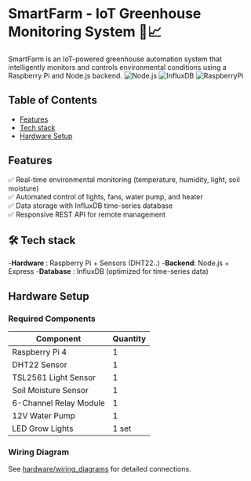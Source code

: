 # SmartFarm - IoT Greenhouse Monitoring System 🌿📈
SmartFarm is an IoT-powered greenhouse automation system that intelligently monitors and controls environmental conditions using a Raspberry Pi and Node.js backend.
![Node.js](https://img.shields.io/badge/Node.js-18.x-green)
![InfluxDB](https://img.shields.io/badge/InfluxDB-2.x-blue)
![RaspberryPi](https://img.shields.io/badge/Raspberry_Pi-4B-red)

## Table of Contents
- [Features](#features)
- [Tech stack](#tech-stack)
- [Hardware Setup](#hardware-setup)

## Features
✅ Real-time environmental monitoring (temperature, humidity, light, soil moisture)  
✅ Automated control of lights, fans, water pump, and heater  
✅ Data storage with InfluxDB time-series database  
✅ Responsive REST API for remote management  
##  🛠 Tech stack 
-**Hardware** : Raspberry Pi + Sensors (DHT22..)
-**Backend**: Node.js + Express
-**Database** : InfluxDB (optimized for time-series data)
## Hardware Setup
### Required Components
| Component | Quantity |
|-----------|----------|
| Raspberry Pi 4 | 1 |
| DHT22 Sensor | 1 |
| TSL2561 Light Sensor | 1 |
| Soil Moisture Sensor | 1 |
| 6-Channel Relay Module | 1 |
| 12V Water Pump | 1 |
| LED Grow Lights | 1 set |

### Wiring Diagram
See [hardware/wiring_diagrams](hardware/wiring_diagrams) for detailed connections.

